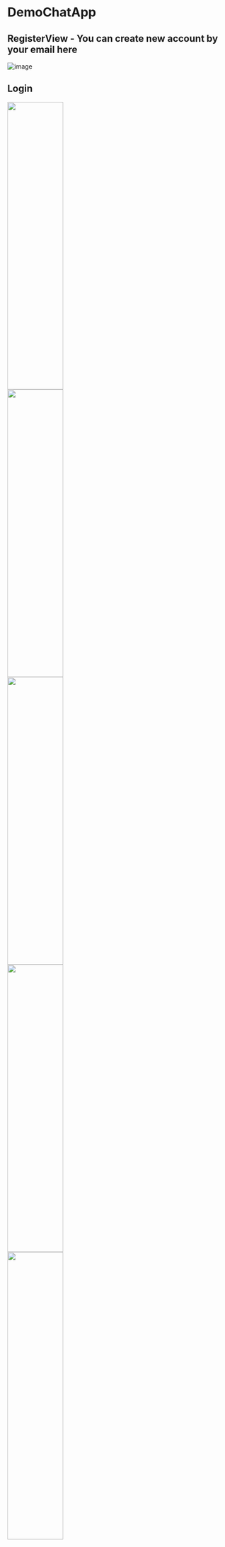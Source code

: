 # DemoChatApp
## RegisterView - You can create new account by your email here
![image](<img src="https://user-images.githubusercontent.com/54258059/103166905-3ac1ca00-4859-11eb-9aae-0e895739a4cc.png" align="left" height="650" width=50% >)
## Login

<img src="https://user-images.githubusercontent.com/54258059/103166950-97bd8000-4859-11eb-82a5-9a44a0bd4358.png" align="left" height="650" width=50%>
<img src="https://user-images.githubusercontent.com/54258059/103167433-bfaee280-485d-11eb-9914-89a450fea4d9.png" align="left" height="650" width=50% >
<img src="https://user-images.githubusercontent.com/54258059/103167431-baea2e80-485d-11eb-97c3-e2b8c91ea20e.png" align="left" height="650" width=50% >
<img src="https://user-images.githubusercontent.com/54258059/103167441-c3426980-485d-11eb-8907-6cbd006d2809.png" align="left" height="650" width=50% >
<img src="https://user-images.githubusercontent.com/54258059/103167445-c63d5a00-485d-11eb-8e82-a8a57dc24979.png" align="left" height="650" width=50% >








